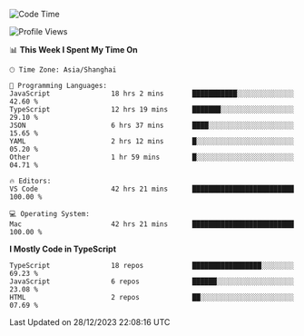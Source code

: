 <!--START_SECTION:waka-->
![Code Time](http://img.shields.io/badge/Code%20Time-5%2C647%20hrs%2040%20mins-blue)

![Profile Views](http://img.shields.io/badge/Profile%20Views-1-blue)

📊 **This Week I Spent My Time On** 

```text
🕑︎ Time Zone: Asia/Shanghai

💬 Programming Languages: 
JavaScript               18 hrs 2 mins       ███████████░░░░░░░░░░░░░░   42.60 % 
TypeScript               12 hrs 19 mins      ███████░░░░░░░░░░░░░░░░░░   29.10 % 
JSON                     6 hrs 37 mins       ████░░░░░░░░░░░░░░░░░░░░░   15.65 % 
YAML                     2 hrs 12 mins       █░░░░░░░░░░░░░░░░░░░░░░░░   05.20 % 
Other                    1 hr 59 mins        █░░░░░░░░░░░░░░░░░░░░░░░░   04.71 % 

🔥 Editors: 
VS Code                  42 hrs 21 mins      █████████████████████████   100.00 % 

💻 Operating System: 
Mac                      42 hrs 21 mins      █████████████████████████   100.00 % 
```

**I Mostly Code in TypeScript** 

```text
TypeScript               18 repos            █████████████████░░░░░░░░   69.23 % 
JavaScript               6 repos             ██████░░░░░░░░░░░░░░░░░░░   23.08 % 
HTML                     2 repos             ██░░░░░░░░░░░░░░░░░░░░░░░   07.69 % 
```




 Last Updated on 28/12/2023 22:08:16 UTC
<!--END_SECTION:waka-->
